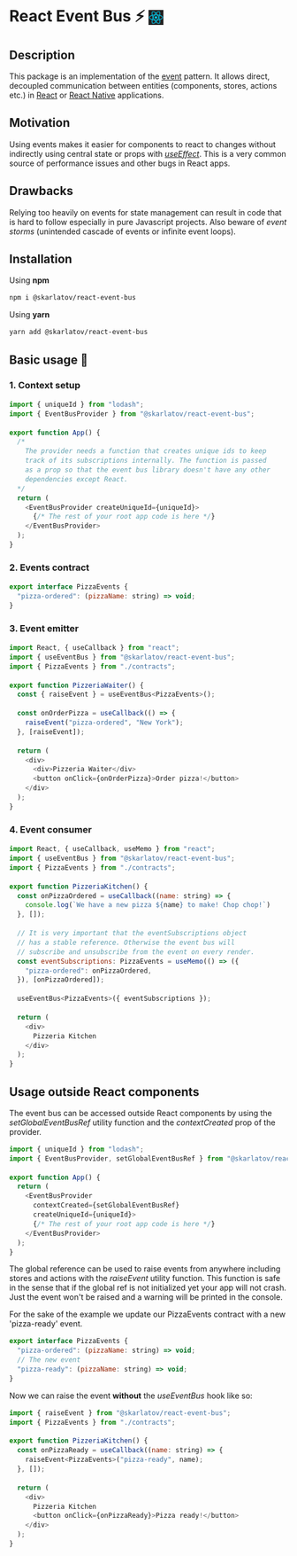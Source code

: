 # React Event Bus :zap: <img src="https://raw.githubusercontent.com/viktor-skarlatov/react-event-bus/main/assets/icons/react.svg" alt="drawing" style="margin-bottom: -6px;" width="27" height="27"/>

## Description
This package is an implementation of the [event](https://en.wikipedia.org/wiki/Event-driven_architecture) pattern. It allows direct, decoupled communication between entities (components, stores, actions etc.) in [React](https://react.dev) or [React Native](https://reactnative.dev) applications.

## Motivation
Using events makes it easier for components to react to changes without indirectly using central state or props with [*useEffect*](https://react.dev/reference/react/useEffect). This is a very common source of performance issues and other bugs in React apps.

## Drawbacks
Relying too heavily on events for state management can result in code that is hard to follow especially in pure Javascript projects. Also beware of *event storms* (unintended cascade of events or infinite event loops).

## Installation

Using **npm**
```bash
npm i @skarlatov/react-event-bus
```

Using **yarn**
```bash
yarn add @skarlatov/react-event-bus
```

## Basic usage :pizza:

    
### 1. Context setup
```js
import { uniqueId } from "lodash";
import { EventBusProvider } from "@skarlatov/react-event-bus";

export function App() {
  /*
    The provider needs a function that creates unique ids to keep
    track of its subscriptions internally. The function is passed
    as a prop so that the event bus library doesn't have any other
    dependencies except React.
  */
  return (
    <EventBusProvider createUniqueId={uniqueId}>
      {/* The rest of your root app code is here */}
    </EventBusProvider>
  );
}
```

### 2. Events contract
```js
export interface PizzaEvents {
  "pizza-ordered": (pizzaName: string) => void;
}
```

### 3. Event emitter
```js
import React, { useCallback } from "react";
import { useEventBus } from "@skarlatov/react-event-bus";
import { PizzaEvents } from "./contracts";

export function PizzeriaWaiter() {
  const { raiseEvent } = useEventBus<PizzaEvents>();

  const onOrderPizza = useCallback(() => {
    raiseEvent("pizza-ordered", "New York");
  }, [raiseEvent]);

  return (
    <div>
      <div>Pizzeria Waiter</div>
      <button onClick={onOrderPizza}>Order pizza!</button>
    </div>
  );
}
```

### 4. Event consumer
```js
import React, { useCallback, useMemo } from "react";
import { useEventBus } from "@skarlatov/react-event-bus";
import { PizzaEvents } from "./contracts";

export function PizzeriaKitchen() {
  const onPizzaOrdered = useCallback((name: string) => {
    console.log(`We have a new pizza ${name} to make! Chop chop!`)
  }, []);

  // It is very important that the eventSubscriptions object
  // has a stable reference. Otherwise the event bus will
  // subscribe and unsubscribe from the event on every render.
  const eventSubscriptions: PizzaEvents = useMemo(() => ({
    "pizza-ordered": onPizzaOrdered,
  }), [onPizzaOrdered]);

  useEventBus<PizzaEvents>({ eventSubscriptions });

  return (
    <div>
      Pizzeria Kitchen
    </div>
  );
}
```

## Usage outside React components
The event bus can be accessed outside React components by using the *setGlobalEventBusRef* utility function and the *contextCreated* prop of the provider.

```js
import { uniqueId } from "lodash";
import { EventBusProvider, setGlobalEventBusRef } from "@skarlatov/react-event-bus";

export function App() {
  return (
    <EventBusProvider 
      contextCreated={setGlobalEventBusRef}
      createUniqueId={uniqueId}>
      {/* The rest of your root app code is here */}
    </EventBusProvider>
  );
}
```

The global reference can be used to raise events from anywhere including stores and actions with the *raiseEvent* utility function. This function is safe in the sense that if the global ref is not initialized yet your app will not crash. Just the event won't be raised and a warning will be printed in the console.

For the sake of the example we update our PizzaEvents contract with a new 'pizza-ready' event.

```js
export interface PizzaEvents {
  "pizza-ordered": (pizzaName: string) => void;
  // The new event
  "pizza-ready": (pizzaName: string) => void;
}
```

Now we can raise the event **without** the *useEventBus* hook like so:

```js
import { raiseEvent } from "@skarlatov/react-event-bus";
import { PizzaEvents } from "./contracts";

export function PizzeriaKitchen() {
  const onPizzaReady = useCallback((name: string) => {
    raiseEvent<PizzaEvents>("pizza-ready", name);
  }, []);

  return (
    <div>
      Pizzeria Kitchen
      <button onClick={onPizzaReady}>Pizza ready!</button>
    </div>
  );
}
```